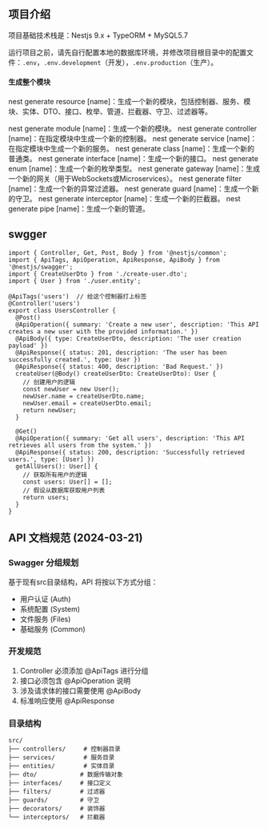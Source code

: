 ## 项目介绍

项目基础技术栈是：Nestjs 9.x + TypeORM + MySQL5.7


运行项目之前，请先自行配置本地的数据库环境，并修改项目根目录中的配置文件：`.env`，`.env.development`（开发），`.env.production`（生产）。



#### 生成整个模块
nest generate resource [name]：生成一个新的模块，包括控制器、服务、模块、实体、DTO、接口、枚举、管道、拦截器、守卫、过滤器等。

nest generate module [name]：生成一个新的模块。
nest generate controller [name]：在指定模块中生成一个新的控制器。
nest generate service [name]：在指定模块中生成一个新的服务。
nest generate class [name]：生成一个新的普通类。
nest generate interface [name]：生成一个新的接口。
nest generate enum [name]：生成一个新的枚举类型。
nest generate gateway [name]：生成一个新的网关（用于WebSockets或Microservices）。
nest generate filter [name]：生成一个新的异常过滤器。
nest generate guard [name]：生成一个新的守卫。
nest generate interceptor [name]：生成一个新的拦截器。
nest generate pipe [name]：生成一个新的管道。

## swgger

```nodejs
import { Controller, Get, Post, Body } from '@nestjs/common';
import { ApiTags, ApiOperation, ApiResponse, ApiBody } from '@nestjs/swagger';
import { CreateUserDto } from './create-user.dto';
import { User } from './user.entity';

@ApiTags('users')  // 给这个控制器打上标签
@Controller('users')
export class UsersController {
  @Post()
  @ApiOperation({ summary: 'Create a new user', description: 'This API creates a new user with the provided information.' })
  @ApiBody({ type: CreateUserDto, description: 'The user creation payload' })
  @ApiResponse({ status: 201, description: 'The user has been successfully created.', type: User })
  @ApiResponse({ status: 400, description: 'Bad Request.' })
  createUser(@Body() createUserDto: CreateUserDto): User {
    // 创建用户的逻辑
    const newUser = new User();
    newUser.name = createUserDto.name;
    newUser.email = createUserDto.email;
    return newUser;
  }

  @Get()
  @ApiOperation({ summary: 'Get all users', description: 'This API retrieves all users from the system.' })
  @ApiResponse({ status: 200, description: 'Successfully retrieved users.', type: [User] })
  getAllUsers(): User[] {
    // 获取所有用户的逻辑
    const users: User[] = [];
    // 假设从数据库获取用户列表
    return users;
  }
}
```

## API 文档规范 (2024-03-21)

### Swagger 分组规划
基于现有src目录结构，API 将按以下方式分组：
- 用户认证 (Auth)
- 系统配置 (System)
- 文件服务 (Files)
- 基础服务 (Common)

### 开发规范
1. Controller 必须添加 @ApiTags 进行分组
2. 接口必须包含 @ApiOperation 说明
3. 涉及请求体的接口需要使用 @ApiBody
4. 标准响应使用 @ApiResponse

### 目录结构
```
src/
├── controllers/     # 控制器目录
├── services/        # 服务目录
├── entities/        # 实体目录
├── dto/            # 数据传输对象
├── interfaces/     # 接口定义
├── filters/        # 过滤器
├── guards/         # 守卫
├── decorators/     # 装饰器
└── interceptors/   # 拦截器
```